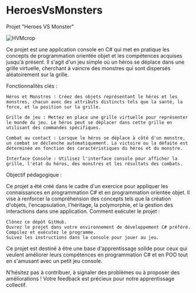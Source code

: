 # HeroesVsMonsters
Projet "Heroes VS Monster"

![HVMcrop](https://github.com/AntoTilm/HeroesVsMonsters/assets/119782635/80891283-6cf2-44dd-8bab-3c42c3fd24ed)

Ce projet est une application console en C# qui met en pratique les concepts de programmation orientée objet et les compétences acquises jusqu'à présent. Il s'agit d'un jeu simple où un héros se déplace dans une grille virtuelle, cherchant à vaincre des monstres qui sont dispersés aléatoirement sur la grille.

Fonctionnalités clés :

    Héros et Monstres : Créez des objets représentant le héros et les monstres, chacun avec des attributs distincts tels que la santé, la force, et la position sur la grille.

    Grille de jeu : Mettez en place une grille virtuelle pour représenter le monde du jeu. Le héros peut se déplacer dans cette grille en utilisant des commandes spécifiques.

    Combat au contact : Lorsque le héros se déplace à côté d'un monstre, un combat se déclenche automatiquement. La victoire ou la défaite est déterminée en fonction des caractéristiques du héros et du monstre.

    Interface Console : Utilisez l'interface console pour afficher la grille, l'état du héros, des monstres et les résultats des combats.

Objectif pédagogique :

Ce projet a été créé dans le cadre d'un exercice pour appliquer les connaissances en programmation C# et en programmation orientée objet. Il vise à renforcer la compréhension des concepts tels que la création d'objets, l'encapsulation, l'héritage, la polymorphie, et la gestion des interactions dans une application.
Comment exécuter le projet :

    Clônez ce dépôt GitHub.
    Ouvrez le projet dans votre environnement de développement C# préféré.
    Compilez et exécutez le programme.
    Suivez les instructions dans la console pour jouer au jeu.

Ce projet est destiné à être une base d'apprentissage solide pour ceux qui veulent améliorer leurs compétences en programmation C# et en POO tout en s'amusant avec un petit jeu console.

N'hésitez pas à contribuer, à signaler des problèmes ou à proposer des améliorations ! Votre feedback est précieux pour notre apprentissage collectif.

